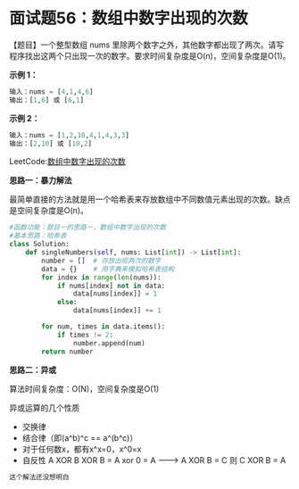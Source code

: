 # 面试题56：数组中数字出现的次数

【题目】一个整型数组 nums 里除两个数字之外，其他数字都出现了两次。请写程序找出这两个只出现一次的数字。要求时间复杂度是O(n)，空间复杂度是O(1)。



**示例 1：**

```python
输入：nums = [4,1,4,6]
输出：[1,6] 或 [6,1]
```



**示例 2：**

```python
输入：nums = [1,2,10,4,1,4,3,3]
输出：[2,10] 或 [10,2]
```



LeetCode:[数组中数字出现的次数](https://leetcode-cn.com/problems/shu-zu-zhong-shu-zi-chu-xian-de-ci-shu-lcof/)



**思路一：暴力解法**

最简单直接的方法就是用一个哈希表来存放数组中不同数值元素出现的次数。缺点是空间复杂度是O(n)。

```Python
#函数功能：题目一的思路一，数组中数字出现的次数
#基本思路：哈希表
class Solution:
    def singleNumbers(self, nums: List[int]) -> List[int]:
        number = []  # 存放出现两次的数字
        data = {}    # 用字典来模拟哈希表结构
        for index in range(len(nums)):
            if nums[index] not in data:
                data[nums[index]] = 1
            else:
                data[nums[index]] += 1

        for num, times in data.items():
            if times != 2:
                number.append(num)
        return number
```



**思路二：异或**

算法时间复杂度：O(N)，空间复杂度是O(1)

异或运算的几个性质

- 交换律
- 结合律（即(a^b)^c == a^(b^c)）
- 对于任何数x，都有x^x=0，x^0=x
- 自反性 A XOR B XOR B = A xor 0 = A ---> A XOR B = C 则 C XOR B = A

```python
这个解法还没想明白
```


